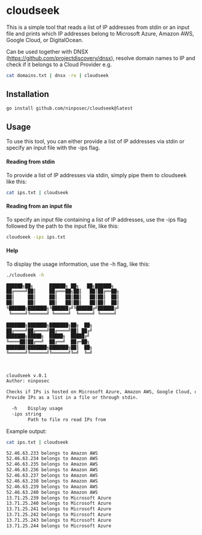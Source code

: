# cloudseek
This is a simple tool that reads a list of IP addresses from stdin or an input file and prints which IP addresses belong to Microsoft Azure, Amazon AWS, Google Cloud, or DigitalOcean.

Can be used together with DNSX (https://github.com/projectdiscovery/dnsx), resolve domain names to IP and check if it belongs to a Cloud Provider e.g.

```bash
cat domains.txt | dnsx -ro | cloudseek
```

## Installation

```bash
go install github.com/ninposec/cloudseek@latest
```

## Usage
To use this tool, you can either provide a list of IP addresses via stdin or specify an input file with the -ips flag.

#### Reading from stdin
To provide a list of IP addresses via stdin, simply pipe them to cloudseek like this:

```bash
cat ips.txt | cloudseek
```

#### Reading from an input file
To specify an input file containing a list of IP addresses, use the -ips flag followed by the path to the input file, like this:

```bash
cloudseek -ips ips.txt
```

#### Help
To display the usage information, use the -h flag, like this:

```bash
./cloudseek -h

██████╗██╗      ██████╗ ██╗   ██╗██████╗
██╔════╝██║     ██╔═══██╗██║   ██║██╔══██╗
██║     ██║     ██║   ██║██║   ██║██║  ██║
██║     ██║     ██║   ██║██║   ██║██║  ██║
╚██████╗███████╗╚██████╔╝╚██████╔╝██████╔╝
 ╚═════╝╚══════╝ ╚═════╝  ╚═════╝ ╚═════╝
										
███████╗███████╗███████╗██╗  ██╗
██╔════╝██╔════╝██╔════╝██║ ██╔╝
███████╗█████╗  █████╗  █████╔╝
╚════██║██╔══╝  ██╔══╝  ██╔═██╗
███████║███████╗███████╗██║  ██╗
╚══════╝╚══════╝╚══════╝╚═╝  ╚═╝
															
			
		
cloudseek v.0.1
Author: ninposec

Checks if IPs is hosted on Microsoft Azure, Amazon AWS, Google Cloud, or DigitalOcean.
Provide IPs as a list in a file or through stdin.

  -h	Display usage
  -ips string
    	Path to file ro read IPs from
```

Example output:

```bash
cat ips.txt | cloudseek

52.46.63.233 belongs to Amazon AWS
52.46.63.234 belongs to Amazon AWS
52.46.63.235 belongs to Amazon AWS
52.46.63.236 belongs to Amazon AWS
52.46.63.237 belongs to Amazon AWS
52.46.63.238 belongs to Amazon AWS
52.46.63.239 belongs to Amazon AWS
52.46.63.240 belongs to Amazon AWS
13.71.25.239 belongs to Microsoft Azure
13.71.25.240 belongs to Microsoft Azure
13.71.25.241 belongs to Microsoft Azure
13.71.25.242 belongs to Microsoft Azure
13.71.25.243 belongs to Microsoft Azure
13.71.25.244 belongs to Microsoft Azure
```
